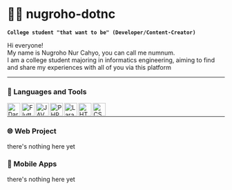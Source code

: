 # 🏄‍♂️ nugroho-dotnc

**`College student "that want to be" (Developer/Content-Creator)`**


Hi everyone! <br>
My name is Nugroho Nur Cahyo, you can call me numnum. <br>
I am a college student majoring in informatics engineering, aiming to find and share my experiences with all of you via this platform


---


### 🧰 Languages and Tools
<img align="left" alt="Dart" width="30px" src="https://cdn.jsdelivr.net/gh/devicons/devicon@latest/icons/dart/dart-original.svg" />
<img align="left" alt="Flutter" width="30px" src="https://cdn.jsdelivr.net/gh/devicons/devicon@latest/icons/flutter/flutter-original.svg" />
<img align="left" alt="JAVA" width="30px" src="https://cdn.jsdelivr.net/gh/devicons/devicon@latest/icons/java/java-original.svg" />
<img align="left" alt="PHP" width="30px" src="https://cdn.jsdelivr.net/gh/devicons/devicon@latest/icons/php/php-original.svg" />
<img align="left" alt="Laravel" width="30px" src="https://cdn.jsdelivr.net/gh/devicons/devicon@latest/icons/laravel/laravel-original.svg" />
<img align="left" alt="HTML" width="30px" src="https://cdn.jsdelivr.net/gh/devicons/devicon@latest/icons/html5/html5-original.svg" />
<img align="left" alt="CSS" width="30px" src="https://cdn.jsdelivr.net/gh/devicons/devicon@latest/icons/css3/css3-original.svg" />
<br>


---



### 🌐 Web Project
there's nothing here yet




### 📱 Mobile Apps
there's nothing here yet
          

